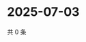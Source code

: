 # 2025-07-03

共 0 条

<!-- BEGIN ZHIHUVIDEO -->
<!-- 最后更新时间 Thu Jul 03 2025 11:47:29 GMT+0800 (China Standard Time) -->

<!-- END ZHIHUVIDEO -->
